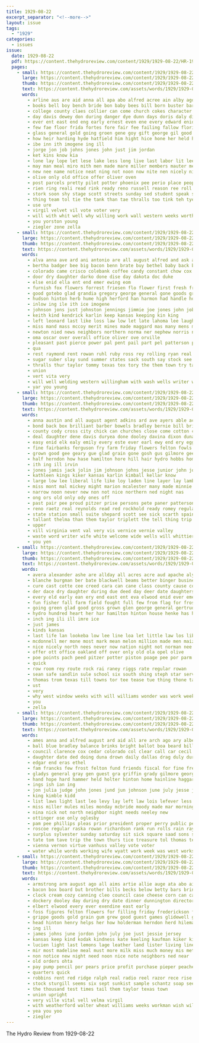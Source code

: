 ```yaml
---
title: 1929-08-22
excerpt_separator: "<!--more-->"
layout: issue
tags:
  - "1929"
categories:
  - issues
issue:
  date: 1929-08-22
  pdf: https://content.thehydroreview.com/content/1929/1929-08-22/HR-1929-08-22.pdf
  pages:
    - small: https://content.thehydroreview.com/content/1929/1929-08-22/small/HR-1929-08-22-01.jpg
      large: https://content.thehydroreview.com/content/1929/1929-08-22/large/HR-1929-08-22-01.jpg
      thumb: https://content.thehydroreview.com/content/1929/1929-08-22/thumbnails/HR-1929-08-22-01.jpg
      text: https://content.thehydroreview.com/assets/words/1929/1929-08-22/HR-1929-08-22-01.txt
      words:
        - arline aus are aid anna all apa abo alfred acree ain alby ago abid ary ave ask august ashok app able acre ates ande ale and ata age ater aim
        - books bell boy bench bride bon baby bees bill born buster barks board been ben bur bonds but boucher bin best back belong better bey beter barber blum browne bixler bas bond brave bray bone buy breton business
        - college county claes collier can come church cokes character cate cour course ches came card con call christin center curtain council cea coats circle christian care clair cording city clare cast cree chief coupe cleo company cordial
        - day davis dewey don during danger dye dunn days doris daly dinner death done down dene dies
        - ever ent east end eng early ernest even ene every edward enid else
        - few fae floor frida fortes fore fair fee failing fallow florida fea force friday frank fig field friends fund free forward for fatal fail first farm fire former faithful fry from fant
        - glass general gold going groen gene goy gift george gil good game given gad gone gate generous greenfield gladys graham glean glidewell grounds
        - how heir harding hyde hatfield him hight hice hone her held hough hand home hae heen hope hin hues human had has high hard health hydro
        - ibe inn ith imogene ing ill
        - jorge jon job johns jones john just jim jordan
        - ket kins know kia
        - lone lay lope let lese lake less long live last labor lit lee life learn level light lovell lider leola land letter lucille lias lass lindsey large lie lim lead lock law
        - may man meal miro mith men made mare miller members mauter menno must morning more much mat many money monday miss moment most mauk mura
        - new nee name notice neat ning not noon now nite nen nicely night ner need never niehues nie
        - olive only old office offer oliver oven
        - post parcels pretty pilot potter phoenix pee perio place people pauline pour plant pool pull pot plane public pow park pees process pro profit per past part pedi plum person phe pastor peta pope parent purple pages pitzer
        - rien ring reali read rink ready reno russell reason ree roll rather ross real rogge ranger reber
        - stork soon shy stage scott streets sunday sed student speak stan show son step sees screen such soe sewer sear send sin september staples serry stutzman ser spies sakis standard sund see sia seen stockton saturday she spani shall size shore second set stock stick study sake sey seem service state school sun
        - thing team tol tie the tank than tae thralls too tink teh tye tota them towns thet tax tas tite taken tee taylor ten tate ted toe trip then town tates top tom topic take
        - use ure
        - virgil velvet vil vote voter very
        - will with whit well why willing work wall western weeks worth way want wheat waller warde week west was wide wang water wish wear wisely ways weatherford
        - you yorston young
        - ziegler zone zella
    - small: https://content.thehydroreview.com/content/1929/1929-08-22/small/HR-1929-08-22-02.jpg
      large: https://content.thehydroreview.com/content/1929/1929-08-22/large/HR-1929-08-22-02.jpg
      thumb: https://content.thehydroreview.com/content/1929/1929-08-22/thumbnails/HR-1929-08-22-02.jpg
      text: https://content.thehydroreview.com/assets/words/1929/1929-08-22/HR-1929-08-22-02.txt
      words:
        - alva anna ave ard ani antonio are all august alfred and ask ann appleman albert
        - bertha badger bee big bacon benn brate buy bethel baby back bill baker blue box brother been betty business boys byers bloom bickell bobby birth bryan black but best born binger better brewster
        - colorado came crisco colebank coffee candy constant chow cox chris clarence cream cousin cleo can cays case colony cope cave charley come company clinton crosswhite crail comes champlin cake call choice city
        - door dry daughter darko done dise day dakota doc duke
        - else enid ella ent end emer ewing eom
        - furnish fox flowers forrest friesen flo flower first fresh frank fred fron for fam forget fost from firm fine
        - good gotebo glad grandia gregory george general gone goods greeson grass guest given goose gene gaunt glen grant green grange
        - hudson hinton herb hume high herford han harmon had handle hose hope harry henry has hen hed hold husband holter hydro home hennessey hash hop him her hershey heine hatchet herndon hai how
        - inlow ing ile ith ice imogene
        - johnson jons just johnston jennings jimmie joe jones john job
        - keith kind kendrick karlin keep kansas keeping kin king
        - left leonard last like loss law low let late lahoma lee laughter light little line large louis lawn lamm
        - miss mand mass mccoy merit mines made maggard mas many mens malt merwin may monday mccracken meats mis monroe minnie more mildred martin marietta much morning monda mor mary mans mcbride mccullock murphy missouri moti most maybe
        - newton nied news neighbors northern norma ner nephew norris nick new ned night now nee necessary newkirk
        - oma oscar over overall office oliver ove orville
        - pleasant past pierce power pal pent pail part pel patterson per powder pany piece plan phenix pro profit pare present pet people
        - qua
        - rest raymond rent rowan ruhl ruby ross rey rolling ryan real rine richards renee rose
        - sugar suber slay sund summer states sack south say stock see simmons such schmidt speedy smith save sell station sunda state socks school service she saturday saving seger standard safe sale six sides salt son sunday
        - thralls thur taylor tommy texas tex tory the them town try talk times trip than thelma then table thet tor tol tim thomas take tom too
        - union
        - vert vita very
        - will well welding western willingham with wash wells writer week webb wife welling went willing was wonders wit work while wil web worth want
        - yar you young
    - small: https://content.thehydroreview.com/content/1929/1929-08-22/small/HR-1929-08-22-03.jpg
      large: https://content.thehydroreview.com/content/1929/1929-08-22/large/HR-1929-08-22-03.jpg
      thumb: https://content.thehydroreview.com/content/1929/1929-08-22/thumbnails/HR-1929-08-22-03.jpg
      text: https://content.thehydroreview.com/assets/words/1929/1929-08-22/HR-1929-08-22-03.txt
      words:
        - anna austin and all august agent adkins ard ave ayers able acord alva atta are alfred arthur
        - bond back box brilliant barber bowels bradley bernie bill bring been balyeat bethel bielby bur ber boren buy bandy book brother business bone burnett bine but bennett bull brings bate both bula bark boy burgman blum burk britton bryan best bal
        - county cody cross city chick can churches close come cotton cecil collier came comb colony call child care cat clinton clase chastain cali canton cattle certain cleo cast chas culling cruzan creighton curry coghlan cost coupe charles clair crissman claude caller carry ches cull cash carl
        - deal daughter dene davis duryea done dooley davina dixon dunaway during dinner donna dull drag days dec dora dry day dickson dairy
        - easy enid elk ealy emily every este ever earl ewy end ery egg eve east ent ens emery
        - fine fairbanks ferguson fry farm friday flowers felton fowls florence farmer flock ford forget first frank fun from folks friends foot fair for flemming fed full few
        - grown good gee geary gue glad grain gone gosh gus gilmore geese george greg gibbs grace goats getting given
        - half herndon how hase hamilton hore hill hair hydro hobbs homa hume harry her had has heavens house husband hot hem hose howard hemphill home helena hope harvest homes horse hardin holderman henry held
        - ith ing ill irvin
        - jones jamis jack jolin jim johnson johns jesse junior john joe
        - kathleen kings kiker kansas karlin kimball kellar know
        - large low lee liberal life like loy laden line layer lay lambert last lena leard lila left little lela lot list long lame leo ler les liggett lower lavers
        - miss mont mal mickey might marion mcalester many made minnie much mite miller most more mis magazine missouri mon must maggard may millet mount money mcelroy mae mir moor marshall mall matter morning maude mound monday merrifield mullins meek
        - narrow noon never new non not nice northern ned night nas
        - ong ors old only ody ones off
        - past pair pee proud pitzer prise persons pete paner patterson payne pate pay paper post pet painting pest perrin points pale place pleas pald part per plants
        - reno raetz real reynolds read red rockhold ready romey regular rue roat roy radio round room rexroat rush rain ruhl roark rec rook render roney rates rowland raymo rogers remedies robertson rong rex
        - state station small suite shepard scott see sick scarth spain smith stacks stafford sons stock september soll sam set stockton stables seeds sund signs saturday such street shanks start show stare school sedan santa sell sunken short segers service simple standard springs saline sand soon store style sun she stutzman sister subject said shallow starring sud seger son sunday stay square
        - tallant thelma than them taylor triplett the tell thing trip trim ten thompson texas times telling toward tale tory thi tor tom try tes test tak take ted thomas
        - upper
        - vill virginia vent val very vis vernice vernie valley
        - waste word writer wife white welcome wide wells will whittier wayne was wit well with want wisel why week way west walter weatherford win whitley william warren walt wil wall while weeks wheat water
        - you yen
    - small: https://content.thehydroreview.com/content/1929/1929-08-22/small/HR-1929-08-22-04.jpg
      large: https://content.thehydroreview.com/content/1929/1929-08-22/large/HR-1929-08-22-04.jpg
      thumb: https://content.thehydroreview.com/content/1929/1929-08-22/thumbnails/HR-1929-08-22-04.jpg
      text: https://content.thehydroreview.com/assets/words/1929/1929-08-22/HR-1929-08-22-04.txt
      words:
        - avera alexander ashe are allday all acres acre aud apache aly agent ang arbuckle ange and august arlie angeles ave arkansas
        - blanche burgman ber bate blackwell beams better binger business burleson book bradley bound boucher buyers books blaine body beach but
        - cure cast cotte cee creed cara can cane class county cause cowl cubic comes cold clapp city chie company came cream care caddo courts come col cay creek corn carpenter cave
        - der dace dry daughter during due deed day deer date daughters dungan donnell down done dyes dye dale
        - every eld early ean ery end east ent eva elwood enid ever emerson
        - fun fisher fall farm field fought full few from flag for frost fewer friends fair friday first found fink fry fake factor fam
        - going green glad good gross grown glen george general gertrude gold goodrich guest grow georg geary given
        - hydro hundred heart her har hamilton hinton house henke has him harper hons herbert how high hot had hill half home
        - inch ing ili ill imre ice
        - just james
        - kinds kansas
        - last life lan lookeba low lee line loa let little law los liberal light lemon libera large long
        - mcdonnell mer mone most mark mean melon million made men maize maurice maybe merrifield means mckee milo method morris more monday murphy many mills man mest miss money might
        - nice nicely north nees never now nation night not norman nee new nao newton
        - offer ott office oakland off over only old ola opel olive
        - poe points pach peed pitzer potter piston poage pee por parm people pares plenty place per power pedi pleasant price pauline palin philip pumphrey part pittsburg
        - quick
        - row room rey route rock rai raney riggs rate regular rowan
        - sean safe sandlin sule school six south shing steph star service sie show street scott saw sit seed she sat sunday side spies space steel see scot such store sam sturdy sell sey smith stock son style shirk sale special state sayre sha speed standard sales season saving
        - thomas trom texas till towns tor tee tease tue thing thone take tho the ton tess tain terrible trip than top tie ten toe tall then tae them times
        - ust
        - very
        - why west window weeks with will williams wonder was work week went write weak weatherford wilt western wells walter water weather warren wide
        - you
        - zella
    - small: https://content.thehydroreview.com/content/1929/1929-08-22/small/HR-1929-08-22-05.jpg
      large: https://content.thehydroreview.com/content/1929/1929-08-22/large/HR-1929-08-22-05.jpg
      thumb: https://content.thehydroreview.com/content/1929/1929-08-22/thumbnails/HR-1929-08-22-05.jpg
      text: https://content.thehydroreview.com/assets/words/1929/1929-08-22/HR-1929-08-22-05.txt
      words:
        - ames anna and alfred august ard aid all are arch ago ary albert alley able
        - ball blue bradley balance brinks bright ballot boa beard bill bala bank board bonds brother born but baby body bonus back balan bear bay boucher bennie blackwell beat boschert beas
        - council clarence cox cedar colorado col clear call car cecil canyon clerk can claude cattle county con current carl clinton childers cash city court cot caddo child
        - daughter date ded doing duna drown daily dallas drag duly during due day december
        - edgar end eras ethel
        - fam francks few frost felton fund friends fiscal for fine fred forth first from fleeman frances fun foreman frank friday falls feldon fire
        - gladys general gray gen guest gra griffin grady gilmore george german graft gregg gee
        - hand hope hard hammer held holter hinton home hainline haggard hany hamilton hol hood had hart herb hydro hund half her helen homa
        - ings ish ian ing
        - jon julia judge john jones jund jun johnson june july jesse jim
        - king kimble kidd
        - list laws light last leo levy lay left law lois lefever less lake lefevers
        - miss miller mules miles monday mcbride moody made mar morning mon mae mak mayor
        - nina nick not north neighbor night needs neeley new
        - ottinger ose only oglesby
        - pam pee phillips pleas prior president proper perry public per plant perle por pay paul pope pleasure pet payment process pleasant peaches police
        - roscoe regular raska rowan richardson rank run rolls rain ray ranch reber road roy redd rate rack richards riddell rey ross
        - surplus sylvester sunday saturday sit sick square saad sons shall steg sargent scott see sewer she second sum sell snyder sister shows said sad special sun stamp sat son seal sept six south smith sickles set salary state stange street sash
        - tate tom tave trip the town thurs tice treasure tol thomas texas tax tuttle
        - vienna vernon virtue vanhuss valley vote voter
        - water while words working wife wyatt work week was west works with weatherford williams will wright went weeks
    - small: https://content.thehydroreview.com/content/1929/1929-08-22/small/HR-1929-08-22-06.jpg
      large: https://content.thehydroreview.com/content/1929/1929-08-22/large/HR-1929-08-22-06.jpg
      thumb: https://content.thehydroreview.com/content/1929/1929-08-22/thumbnails/HR-1929-08-22-06.jpg
      text: https://content.thehydroreview.com/assets/words/1929/1929-08-22/HR-1929-08-22-06.txt
      words:
        - armstrong arm august ago all aims artie allie auge ata abo aid anderson ale albert and are alva
        - bacon box board but brother bills becks below betty bars bring bessie bethel bandy boat bert butter bill bonds began ben bus born birden beck boys best billy brothers been bryan barn business big black basket burleson
        - clock cream cozy canning cleo council case cheese corn can cake city con corne check cool condi church clear cancel came chas creek card cost chow come clerk cree cal caan carl corner cali care
        - dockery dooley day during dry date dinner dunnington director den dewey daughters days doing dung
        - elbert elwood every ever exendine east early
        - foss figures felton flowers for filling friday frederickson forney fridy from fruit fountain forget farm fin fresh frank fever foote full fed fire free
        - grippe goods gold grain gum grew good guest games glidewell generous gave grapes george going
        - head hinton henry helps her how holderman herndon herd hileman had home has harry house half hydro held hatfield hour
        - ing ill
        - james johns june jordon john july joe just jessie jersey
        - kansas keep kind kodak kindness kate keeling kaufman kiker kimball kline
        - lucien light last lemons lage leather land lister living line large let late lucille little
        - mir most madeline meal must more milk miss much money mis meter masoner male many minister mcanally may myrtle mer miles mone miller mullin mattie melva morn
        - non notice new night need noon nice note neighbors ned near
        - old orders ohta
        - pay pump pencil por pears price profit purchase pieper peaches proper piano patient pound per peter pen potter phe pane pair
        - quarters quick
        - robbins rent red ridge ralph real radio reel razor rece rise russell rutledge rasa row room rowland regular
        - stock sturgill seems six sept sunkist sample schantz soap see slagel sunday sun set school saturday service sell sister south shropshire son seek september swartzendruber ster station sale standard sal speedy sugar store shirley suit speck
        - the thousand test times tail them taylor texas town
        - union upright
        - very ville vital vell velma virgil
        - with weatherford walter wheat williams weeks workman wish william work white watch wright was world welch week will weekly worth
        - yea you yoo
        - ziegler
---
```


The Hydro Review from 1929-08-22

<!--more-->

